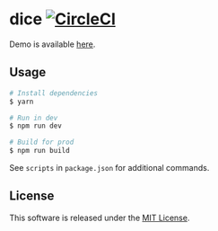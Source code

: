 # dice [![CircleCI](https://circleci.com/gh/andrewscwei/dice.svg?style=svg&circle-token=2c1542f86f0dcc7f1f426e6849fc8d4e512ccce3)](https://circleci.com/gh/andrewscwei/dice)

Demo is available [here](http://dice.andr.mu).

## Usage

```sh
# Install dependencies
$ yarn

# Run in dev
$ npm run dev

# Build for prod
$ npm run build
```

See `scripts` in `package.json` for additional commands.

## License

This software is released under the [MIT License](http://opensource.org/licenses/MIT).
